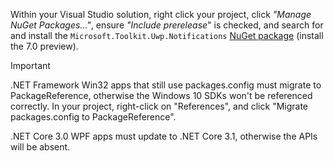 Within your Visual Studio solution, right click your project, click *"Manage NuGet Packages..."*, ensure *"Include prerelease*" is checked, and search for and install the `Microsoft.Toolkit.Uwp.Notifications` [NuGet package](https://www.nuget.org/packages/Microsoft.Toolkit.Uwp.Notifications/) (install the 7.0 preview).

> [!IMPORTANT]
> .NET Framework Win32 apps that still use packages.config must migrate to PackageReference, otherwise the Windows 10 SDKs won't be referenced correctly. In your project, right-click on "References", and click "Migrate packages.config to PackageReference".
> 
> .NET Core 3.0 WPF apps must update to .NET Core 3.1, otherwise the APIs will be absent.